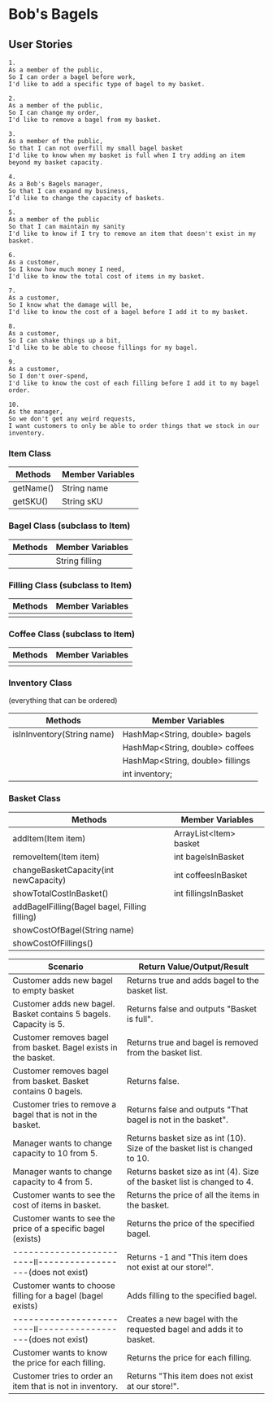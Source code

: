 # Bob's Bagels

## User Stories
```
1.
As a member of the public,
So I can order a bagel before work,
I'd like to add a specific type of bagel to my basket.
```
```
2.
As a member of the public,
So I can change my order,
I'd like to remove a bagel from my basket.
```
```
3.
As a member of the public,
So that I can not overfill my small bagel basket
I'd like to know when my basket is full when I try adding an item beyond my basket capacity.
```
```
4.
As a Bob's Bagels manager,
So that I can expand my business,
I’d like to change the capacity of baskets.
```
```
5.
As a member of the public
So that I can maintain my sanity
I'd like to know if I try to remove an item that doesn't exist in my basket.
```
```
6.
As a customer,
So I know how much money I need,
I'd like to know the total cost of items in my basket.
```
```
7.
As a customer,
So I know what the damage will be,
I'd like to know the cost of a bagel before I add it to my basket.
```
```
8.
As a customer,
So I can shake things up a bit,
I'd like to be able to choose fillings for my bagel.
```
```
9.
As a customer,
So I don't over-spend,
I'd like to know the cost of each filling before I add it to my bagel order.
```
```
10.
As the manager,
So we don't get any weird requests,
I want customers to only be able to order things that we stock in our inventory.
```

### Item Class

| Methods   | Member Variables |
|-----------|------------------|
| getName() | String name      |
| getSKU()  | String sKU       |

### Bagel Class (subclass to Item)

| Methods | Member Variables  |
|---------|-------------------|
|         | String filling    |

### Filling Class (subclass to Item)

| Methods | Member Variables |
|---------|------------------|
|         |                  |

### Coffee Class (subclass to Item)

| Methods | Member Variables |
|---------|------------------|
|         |                  |


### Inventory Class
(everything that can be ordered)

| Methods                    | Member Variables                 |
|----------------------------|----------------------------------|
| isInInventory(String name) | HashMap<String, double> bagels   |
|                            | HashMap<String, double> coffees  |
|                            | HashMap<String, double> fillings |
|                            | int inventory;                   |                                  |

### Basket Class

| Methods                                       | Member Variables        |
|-----------------------------------------------|-------------------------|
| addItem(Item item)                            | ArrayList\<Item> basket |
| removeItem(Item item)                         | int bagelsInBasket      |
| changeBasketCapacity(int newCapacity)         | int coffeesInBasket     |
| showTotalCostInBasket()                       | int fillingsInBasket    |
| addBagelFilling(Bagel bagel, Filling filling) |                         |
| showCostOfBagel(String name)                  |                         |
| showCostOfFillings()                          |                         |

| Scenario                                                          | Return Value/Output/Result                                                 |
|-------------------------------------------------------------------|----------------------------------------------------------------------------|
| Customer adds new bagel to empty basket                           | Returns true and adds bagel to the basket list.                            |
| Customer adds new bagel. Basket contains 5 bagels. Capacity is 5. | Returns false and outputs "Basket is full".                                |
| Customer removes bagel from basket. Bagel exists in the basket.   | Returns true and bagel is removed from the basket list.                    |
| Customer removes bagel from basket. Basket contains 0 bagels.     | Returns false.                                                             |
| Customer tries to remove a bagel that is not in the basket.       | Returns false and outputs "That bagel is not in the basket".               |
| Manager wants to change capacity to 10 from 5.                    | Returns basket size as int (10). Size of the basket list is changed to 10. |
| Manager wants to change capacity to 4 from 5.                     | Returns basket size as int (4). Size of the basket list is changed to 4.   |
| Customer wants to see the cost of items in basket.                | Returns the price of all the items in the basket.                          |
| Customer wants to see the price of a specific bagel (exists)      | Returns the price of the specified bagel.                                  |
| ------------------------II------------------(does not exist)      | Returns -1 and "This item does not exist at our store!".                   |
| Customer wants to choose filling for a bagel (bagel exists)       | Adds filling to the specified bagel.                                       |
| ------------------------II------------------(does not exist)      | Creates a new bagel with the requested bagel and adds it to basket.        |
| Customer wants to know the price for each filling.                | Returns the price for each filling.                                        |
| Customer tries to order an item that is not in inventory.         | Returns "This item does not exist at our store!".                          |



